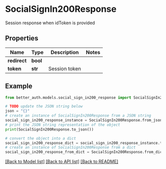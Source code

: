 # SocialSignIn200Response

Session response when idToken is provided

## Properties

Name | Type | Description | Notes
------------ | ------------- | ------------- | -------------
**redirect** | **bool** |  | 
**token** | **str** | Session token | 

## Example

```python
from better_auth.models.social_sign_in200_response import SocialSignIn200Response

# TODO update the JSON string below
json = "{}"
# create an instance of SocialSignIn200Response from a JSON string
social_sign_in200_response_instance = SocialSignIn200Response.from_json(json)
# print the JSON string representation of the object
print(SocialSignIn200Response.to_json())

# convert the object into a dict
social_sign_in200_response_dict = social_sign_in200_response_instance.to_dict()
# create an instance of SocialSignIn200Response from a dict
social_sign_in200_response_from_dict = SocialSignIn200Response.from_dict(social_sign_in200_response_dict)
```
[[Back to Model list]](../README.md#documentation-for-models) [[Back to API list]](../README.md#documentation-for-api-endpoints) [[Back to README]](../README.md)


